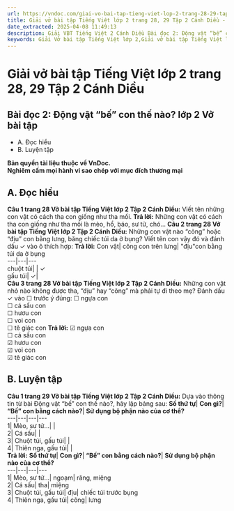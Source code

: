 ```yaml
---
url: https://vndoc.com/giai-vo-bai-tap-tieng-viet-lop-2-trang-28-29-tap-2-canh-dieu-321450
title: Giải vở bài tập Tiếng Việt lớp 2 trang 28, 29 Tập 2 Cánh Diều - VnDoc.com
date_extracted: 2025-04-08 11:49:13
description: Giải VBT Tiếng Việt 2 Cánh Diều Bài đọc 2: Động vật “bế” con thế nào? trang 28 được biên soạn nhằm giúp các em HS học tập tốt môn Tiếng Việt lớp 2 Cánh Diều. Mời các bạn tham khảo.
keywords: Giải Vở bài tập Tiếng Việt lớp 2,Giải vở bài tập Tiếng Việt lớp 2 trang 28 Tập 2 Cánh Diều,Giải Bài đọc 2 Động vật bế con thế nào Vở bài tập,Bài 25 Thế giới rừng xanh lớp 2 Vở bài tập,Giải VBT Tiếng Việt lớp 2 Tập 2 trang 28 Cánh Diều,Giải Bài đọc 2 Động vật bế con thế nào lớp 2 Cánh Diều,Giải vbt Tiếng Việt lớp 2
---
```


# Giải vở bài tập Tiếng Việt lớp 2 trang 28, 29 Tập 2 Cánh Diều
## **Bài đọc 2: Động vật “bế” con thế nào? lớp 2 Vở bài tập**
  * A. Đọc hiểu
  * B. Luyện tập

**Bản quyền tài liệu thuộc về VnDoc.**  
**Nghiêm cấm mọi hành vi sao chép với mục đích thương mại**
## **A. Đọc hiểu**
**Câu 1 trang 28 Vở bài tập Tiếng Việt lớp 2 Tập 2 Cánh Diều:** Viết tên những con vật có cách tha con giống như tha mồi.
**Trả lời:**
Những con vật có cách tha con giống như tha mồi là mèo, hổ, báo, sư tử, chó...
**Câu 2 trang 28 Vở bài tập Tiếng Việt lớp 2 Tập 2 Cánh Diều:** Những con vật nào “cõng” hoặc “địu” con bằng lưng, băng chiếc túi da ở bụng? Viết tên con vậy đó và đánh dấu ✓ vào ô thích hợp:
**Trả lời:**
Con vật| cõng con trên lưng| "địu"con bằng túi da ở bụng  
---|---|---  
chuột túi| | ✓  
gấu túi| ✓|   
**Câu 3 trang 28 Vở bài tập Tiếng Việt lớp 2 Tập 2 Cánh Diều:** Những con vật nhỏ nào không được tha, “địu” hay “cõng” mà phải tự đi theo mẹ? Đánh dấu ✓ vào ☐ trước ý đúng:
☐ ngựa con  
☐ cá sấu con  
☐ hươu con  
☐ voi con  
☐ tê giác con
**Trả lời:**
☑ ngựa con  
☐ cá sấu con  
☑ hươu con  
☑ voi con  
☑ tê giác con
## **B. Luyện tập**
**Câu 1 trang 29 Vở bài tập Tiếng Việt lớp 2 Tập 2 Cánh Diều:** Dựa vào thông tin từ bài Động vật “bế” con thế nào?, hãy lập bảng sau:
**Số thứ tự**| **Con gì?**| **“Bế” con bằng cách nào?**| **Sử dụng bộ phận nào của cơ thể?**  
---|---|---|---  
1| Mèo, sư tử…| |   
2| Cá sấu| |   
3| Chuột túi, gấu túi| |   
4| Thiên nga, gấu túi| |   
**Trả lời:**
**Số thứ tự**| **Con gì?**| **“Bế” con bằng cách nào?**| **Sử dụng bộ phận nào của cơ thể?**  
---|---|---|---  
1| Mèo, sư tử…| ngoạm| răng, miệng  
2| Cá sấu| tha| miệng  
3| Chuột túi, gấu túi| địu| chiếc túi trước bụng  
4| Thiên nga, gấu túi| cõng| lưng
